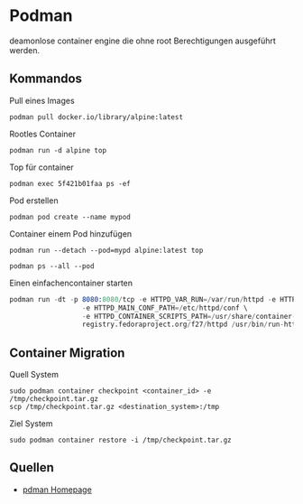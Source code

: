 # Podman

deamonlose container engine die ohne root Berechtigungen ausgeführt werden.

## Kommandos

Pull eines Images

`podman pull docker.io/library/alpine:latest`

Rootles Container

`podman run -d alpine top`

Top für container

`podman exec 5f421b01faa ps -ef`

Pod erstellen

`podman pod create --name mypod`

Container einem Pod hinzufügen

`podman run --detach --pod=mypd alpine:latest top`

`podman ps --all --pod`

Einen einfachencontainer starten

```s
podman run -dt -p 8080:8080/tcp -e HTTPD_VAR_RUN=/var/run/httpd -e HTTPD_MAIN_CONF_D_PATH=/etc/httpd/conf.d \
                  -e HTTPD_MAIN_CONF_PATH=/etc/httpd/conf \
                  -e HTTPD_CONTAINER_SCRIPTS_PATH=/usr/share/container-scripts/httpd/ \
                  registry.fedoraproject.org/f27/httpd /usr/bin/run-httpd
```

## Container Migration

Quell System

```
sudo podman container checkpoint <container_id> -e /tmp/checkpoint.tar.gz
scp /tmp/checkpoint.tar.gz <destination_system>:/tmp
```

Ziel System

```
sudo podman container restore -i /tmp/checkpoint.tar.gz
```

## Quellen

* [pdman Homepage](https://podman.io/)
